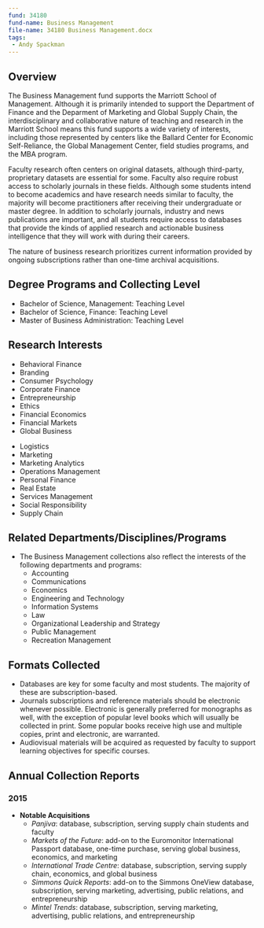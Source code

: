 ```yaml
---
fund: 34180
fund-name: Business Management
file-name: 34180 Business Management.docx
tags:
 - Andy Spackman
---
```


## Overview

The Business Management fund supports the Marriott School of Management. Although it is primarily intended to support the Department of Finance and the Deparment of Marketing and Global Supply Chain, the interdisciplinary and collaborative nature of teaching and research in the Marriott School means this fund supports a wide variety of interests, including those represented by centers like the Ballard Center for Economic Self-Reliance, the Global Management Center, field studies programs, and the MBA program.

Faculty research often centers on original datasets, although third-party, proprietary datasets are essential for some. Faculty also require robust access to scholarly journals in these fields. Although some students intend to become academics and have research needs similar to faculty, the majority will become practitioners after receiving their undergraduate or master degree. In addition to scholarly journals, industry and news publications are important, and all students require access to databases that provide the kinds of applied research and actionable business intelligence that they will work with during their careers.

The nature of business research prioritizes current information provided by ongoing subscriptions rather than one-time archival acquisitions.

## Degree Programs and Collecting Level

- Bachelor of Science, Management: Teaching Level
- Bachelor of Science, Finance: Teaching Level
- Master of Business Administration: Teaching Level

## Research Interests

<div class="col">
  <ul>
    <li>Behavioral Finance
    <li>Branding
    <li>Consumer Psychology
    <li>Corporate Finance
    <li>Entrepreneurship
    <li>Ethics
    <li>Financial Economics
    <li>Financial Markets
    <li>Global Business
  </ul>
</div>

<div class="col">
  <ul>
    <li>Logistics
    <li>Marketing
    <li>Marketing Analytics
    <li>Operations Management
    <li>Personal Finance
    <li>Real Estate
    <li>Services Management
    <li>Social Responsibility
    <li>Supply Chain
  </ul>
</div>

<span style="clear:both;"></span>

## Related Departments/<wbr>Disciplines/<wbr>Programs
- The Business Management collections also reflect the interests of the following departments and programs:
    - Accounting
    - Communications
    - Economics
    - Engineering and Technology
    - Information Systems
    - Law
    - Organizational Leadership and Strategy
    - Public Management
    - Recreation Management

## Formats Collected
- Databases are key for some faculty and most students. The majority of these are subscription-based.
- Journals subscriptions and reference materials should be electronic whenever possible. Electronic is generally preferred for monographs as well, with the exception of popular level books which will usually be collected in print. Some popular books receive high use and multiple copies, print and electronic, are warranted.
- Audiovisual materials will be acquired as requested by faculty to support learning objectives for specific courses.

## Annual Collection Reports

### 2015

- **Notable Acquisitions**
    - _Panjiva_: database, subscription, serving supply chain students and faculty
    - _Markets of the Future_: add-on to the Euromonitor International Passport database, one-time purchase, serving global business, economics, and marketing
    - _International Trade Centre_: database, subscription, serving supply chain, economics, and global business
    - _Simmons Quick Reports_: add-on to the Simmons OneView database, subscription, serving marketing, advertising, public relations, and entrepreneurship
    - _Mintel Trends_: database, subscription, serving marketing, advertising, public relations, and entrepreneurship
